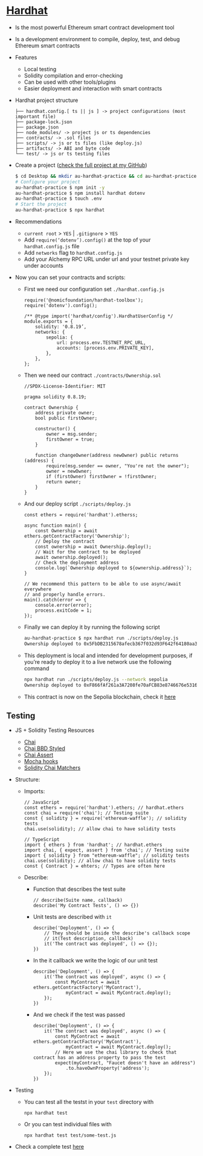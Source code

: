# [Hardhat](https://hardhat.org)

-   Is the most powerful Ethereum smart contract development tool
-   Is a development environment to compile, deploy, test, and debug Ethereum smart contracts
-   Features
    -   Local testing
    -   Solidity compilation and error-checking
    -   Can be used with other tools/plugins
    -   Easier deployment and interaction with smart contracts
-   Hardhat project structure

    ```
    ├── hardhat.config.[ ts || js ] -> project configurations (most important file)
    ├── package-lock.json
    ├── package.json
    ├── node_modules/ -> project js or ts dependencies
    ├── contracts/ -> .sol files
    ├── scripts/ -> js or ts files (like deploy.js)
    ├── artifacts/ -> ABI and byte code
    └── test/ -> js or ts testing files
    ```

-   Create a project ([check the full project at my GitHub](https://github.com/eduairet/au-hardhat-practice))

    ```BASH
    $ cd Desktop && mkdir au-hardhat-practice && cd au-hardhat-practice
    # Configure your project
    au-hardhat-practice $ npm init -y
    au-hardhat-practice $ npm install hardhat dotenv
    au-hardhat-practice $ touch .env
    # Start the project
    au-hardhat-practice $ npx hardhat
    ```

-   Recommendations
    -   `current root` > `YES` | `.gitignore` > `YES`
    -   Add `require(‘dotenv’).config()` at the top of your `hardhat.config.js` file
    -   Add `networks` flag to `hardhat.config.js`
    -   Add your Alchemy RPC URL under url and your testnet private key under accounts
-   Now you can set your contracts and scripts:

    -   First we need our configuration set `./hardhat.config.js`

        ```JS
        require('@nomicfoundation/hardhat-toolbox');
        require('dotenv').config();

        /** @type import('hardhat/config').HardhatUserConfig */
        module.exports = {
            solidity: '0.8.19’,
            networks: {
                sepolia: {
                    url: process.env.TESTNET_RPC_URL,
                    accounts: [process.env.PRIVATE_KEY],
                },
            },
        };
        ```

    -   Then we need our contract `./contracts/Ownership.sol`

        ```Solidity
        //SPDX-License-Identifier: MIT

        pragma solidity 0.8.19;

        contract Ownership {
            address private owner;
            bool public firstOwner;

            constructor() {
                owner = msg.sender;
                firstOwner = true;
            }

            function changeOwner(address newOwner) public returns (address) {
                require(msg.sender == owner, "You're not the owner");
                owner = newOwner;
                if (firstOwner) firstOwner = !firstOwner;
                return owner;
            }
        }
        ```

    -   And our deploy script `./scripts/deploy.js`

        ```JS
        const ethers = require('hardhat').etherss;

        async function main() {
            const Ownership = await ethers.getContractFactory('Ownership');
            // Deploy the contract
            const ownership = await Ownership.deploy();
            // Wait for the contract to be deployed
            await ownership.deployed();
            // Check the deployment address
            console.log(`Ownership deployed to ${ownership.address}`);
        }

        // We recommend this pattern to be able to use async/await everywhere
        // and properly handle errors.
        main().catch(error => {
            console.error(error);
            process.exitCode = 1;
        });
        ```

    -   Finally we can deploy it by running the following script

        ```BASH
        au-hardhat-practice $ npx hardhat run ./scripts/deploy.js
        Ownership deployed to 0x5FbDB2315678afecb367f032d93F642f64180aa3
        ```

    -   This deployment is local and intended for development purposes, if you’re ready to deploy it to a live network use the following command

        ```BASH
        npx hardhat run ./scripts/deploy.js --network sepolia
        Ownership deployed to 0xF866fAf261a3A7208fe70aFCB83e8746676e5316
        ```

    -   This contract is now on the Sepolia blockchain, check it [here](https://sepolia.etherscan.io/address/0xF866fAf261a3A7208fe70aFCB83e8746676e5316)

## Testing

-   JS + Solidity Testing Resources

    -   [Chai](https://www.chaijs.com)
    -   [Chai BBD Styled](https://www.chaijs.com/api/bdd/)
    -   [Chai Assert](https://www.chaijs.com/api/assert/)
    -   [Mocha hooks](https://mochajs.org/#hooks)
    -   [Solidity Chai Matchers](https://ethereum-waffle.readthedocs.io/en/latest/matchers.html)

-   Structure:

    -   Imports:
        ```JS
        // JavaScript
        const ethers = require('hardhat').ethers; // hardhat.ethers
        const chai = require('chai'); // Testing suite
        const { solidity } = require('ethereum-waffle'); // solidity tests
        chai.use(solidity); // allow chai to have solidity tests
        ```
        ```TS
        // TypeScript
        import { ethers } from 'hardhat'; // hardhat.ethers
        import chai, { expect, assert } from 'chai'; // Testing suite
        import { solidity } from "ethereum-waffle"; // solidity tests
        chai.use(solidity); // allow chai to have solidity tests
        const { Contract } = ehters; // Types are often here
        ```
    -   Describe:

        -   Function that describes the test suite

            ```JS
            // describe(Suite name, callback)
            describe('My Contract Tests', () => {})
            ```

        -   Unit tests are described with `it`

            ```JS
            describe('Deployment', () => {
                // They should be inside the describe's callback scope
                // it(Test description, callback)
                it('The contract was deployed', () => {});
            })
            ```

        -   In the it callback we write the logic of our unit test

            ```JS
            describe('Deployment', () => {
                it('The contract was deployed', async () => {
                    const MyContract = await ethers.getContractFactory('MyContract'),
                        myContract = await MyContract.deploy();
                });
            })
            ```

        -   And we check if the test was passed

            ```JS
            describe('Deployment', () => {
                it('The contract was deployed', async () => {
                    const MyContract = await ethers.getContractFactory('MyContract'),
                        myContract = await MyContract.deploy();
                    // Here we use the chai library to check that contract has an address property to pass the test
                    expect(myContract, "Faucet doesn't have an address")
                        .to.haveOwnProperty('address');
                });
            })
            ```

-   Testing

    -   You can test all the testst in your `test` directory with
        ```shell
        npx hardhat test
        ```
    -   Or you can test individual files with
        ```shell
        npx hardhat test test/some-test.js
        ```

-   Check a complete test [here](https://github.com/eduairet/smart-contract-testing)
